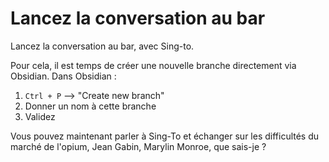 # Lancez la conversation au bar

Lancez la conversation au bar, avec Sing-to. 

Pour cela, il est temps de créer une nouvelle branche directement via Obsidian. Dans Obsidian : 

1. `Ctrl + P` --> "Create new branch"
2. Donner un nom à cette branche
3. Validez

Vous pouvez maintenant parler à Sing-To et échanger sur les difficultés du marché de l'opium, Jean Gabin, Marylin Monroe, que sais-je ?


